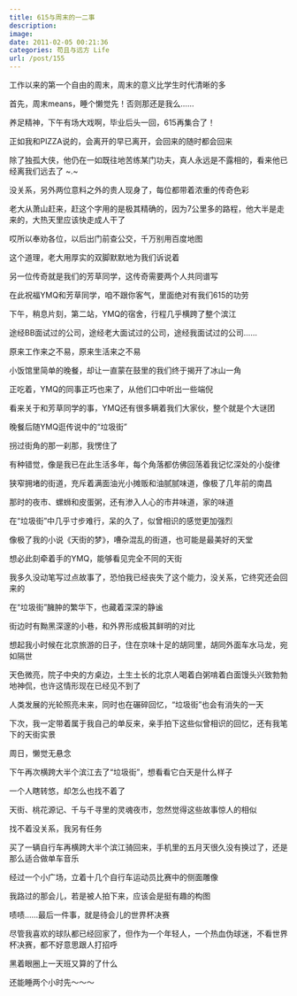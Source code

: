 ```yaml
---
title: 615与周末的一二事
description: 
image: 
date: 2011-02-05 00:21:36
categories: 苟且与远方 Life
url: /post/155
---
```


工作以来的第一个自由的周末，周末的意义比学生时代清晰的多

首先，周末means，睡个懒觉先！否则那还是我么……

养足精神，下午有场大戏啊，毕业后头一回，615再集合了！

正如我和PIZZA说的，会离开的早已离开，会回来的随时都会回来

除了独孤大侠，他仍在一如既往地苦练某门功夫，真人永远是不露相的，看来他已经离我们远去了    ~.~

没关系，另外两位意料之外的贵人现身了，每位都带着浓重的传奇色彩

老大从萧山赶来，赶这个字用的是极其精确的，因为7公里多的路程，他大半是走来的，大热天里应该快走成人干了

哎所以奉劝各位，以后出门前查公交，千万别用百度地图

这个道理，老大用厚实的双脚默默地为我们诉说着

另一位传奇就是我们的芳草同学，这传奇需要两个人共同谱写

在此祝福YMQ和芳草同学，咱不跟你客气，里面绝对有我们615的功劳

下午，稍息片刻，第二站，YMQ的宿舍，行程几乎横跨了整个滨江

途经BB面试过的公司，途经老大面试过的公司，途经我面试过的公司……

原来工作来之不易，原来生活来之不易

小饭馆里简单的晚餐，却让一直蒙在鼓里的我们终于揭开了冰山一角

正吃着，YMQ的同事正巧也来了，从他们口中听出一些端倪

看来关于和芳草同学的事，YMQ还有很多瞒着我们大家伙，整个就是个大谜团

晚餐后随YMQ逛传说中的“垃圾街”

拐过街角的那一刹那，我愣住了

有种错觉，像是我已在此生活多年，每个角落都仿佛回荡着我记忆深处的小旋律

狭窄拥堵的街道，充斥着满面油光小摊贩和油腻腻味道，像极了几年前的南昌

那时的夜市、螺蛳和皮蛋粥，还有渗入人心的市井味道，家的味道

在“垃圾街”中几乎寸步难行，呆的久了，似曾相识的感觉更加强烈

像极了我的小说《天街的梦》，嘈杂混乱的街道，也可能是最美好的天堂

想必此刻牵着手的YMQ，能够看见完全不同的天街

我多久没动笔写过点故事了，恐怕我已经丧失了这个能力，没关系，它终究还会回来的

在“垃圾街”臃肿的繁华下，也藏着深深的静谧

街边时有黝黑深邃的小巷，和外界形成极其鲜明的对比

想起我小时候在北京旅游的日子，住在京味十足的胡同里，胡同外面车水马龙，宛如隔世

天色微亮，院子中央的方桌边，土生土长的北京人喝着白粥啃着白面馒头兴致勃勃地神侃，也许这情形现在已经见不到了

人类发展的光轮照亮未来，同时也在碾碎回忆，“垃圾街”也会有消失的一天

下次，我一定带着属于我自己的单反来，亲手拍下这些似曾相识的回忆，还有我笔下的天街实景

周日，懒觉无悬念

下午再次横跨大半个滨江去了“垃圾街”，想看看它白天是什么样子

一个人瞎转悠，却怎么也找不着了

天街、桃花源记、千与千寻里的灵魂夜市，忽然觉得这些故事惊人的相似

找不着没关系，我另有任务

买了一辆自行车再横跨大半个滨江骑回来，手机里的五月天很久没有换过了，还是那么适合做单车音乐

经过一个小广场，立着十几个自行车运动员比赛中的侧面雕像

我路过的那会儿，若是被人拍下来，应该会是挺有趣的构图

啧啧……最后一件事，就是待会儿的世界杯决赛

尽管我喜欢的球队都已经回家了，但作为一个年轻人，一个热血伪球迷，不看世界杯决赛，都不好意思跟人打招呼

黑着眼圈上一天班又算的了什么

还能睡两个小时先～～～